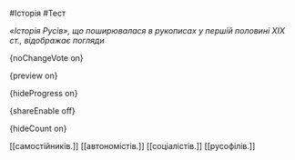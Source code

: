 #Історія #Тест

*«Історія Русів», що поширювалася в рукописах у першій половині ХІХ ст., відображає погляди*

{noChangeVote on}

{preview on}

{hideProgress on}

{shareEnable off}

{hideCount on}

[[самостійників.]]
[[автономістів.]]
[[соціалістів.]]
[[русофілів.]]
